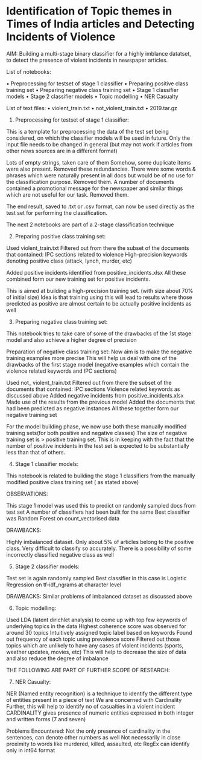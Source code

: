 # Identification of Topic themes in Times of India articles and Detecting Incidents of Violence
AIM: Building a multi-stage binary classifier for a highly imblance datatset, to detect the presence of violent incidents in newspaper articles.

List of notebooks:

• Preprocessing for testset of stage 1 classifier
• Preparing positive class training set
• Preparing negative class training set
• Stage 1 classifier models
• Stage 2 classifier models
• Topic modelling
• NER Casualty

List of text files:
• violent_train.txt
• not_violent_train.txt
• 2019.tar.gz

1. Preprocessing for testset of stage 1 classifier:

This is a template for preprocessing the data of the test set being considered, on which the classifier models will be used in future. Only the input file needs to be changed in general (but may not work if articles from other news sources are in a different format)

Lots of empty strings, taken care of them
Somehow, some duplicate items were also present. Removed these redundancies.
There were some words & phrases which were naturally present in all docs but would be of no use for the classification purpose. Removed them.
A number of documents contained a promotional message for the newspaper and similar things which are not useful for our task. Removed them.

The end result, saved to .txt or .csv format, can now be used directly as the test set for performing the classification.

The next 2 notebooks are part of a 2-stage classification technique

2. Preparing positive class training set:

Used violent_train.txt
Filtered out from there the subset of the documents that contained:
IPC sections related to violence
High-precision keywords denoting positive class (attack, lynch, murder, etc)

Added positive incidents identified from positive_incidents.xlsx
All these combined form our new training set for positive incidents.

This is aimed at building a high-precision training set. (with size about 70% of initial size)
Idea is that training using this will lead to results where those predicted as positive are almost certain to be actually positive incidents as well

3. Preparing negative class training set:

This notebook tries to take care of some of the drawbacks of the 1st stage model and also achieve a higher degree of precision

Preparation of negative class training set:
Now aim is to make the negative training examples more precise
This will help us deal with one of the drawbacks of the first stage model (negative examples which contain the violence related keywords and IPC sections)

Used not_ violent_train.txt
Filtered out from there the subset of the documents that contained:
IPC sections
Violence related keywords as discussed above
Added negative incidents from positive_incidents.xlsx
Made use of the results from the previous model
Added the documents that had been predicted as negative instances
All these together form our negative training set

For the model building phase, we now use both these manually modified training sets(for both positive and negative classes)
The size of negative training set is > positive training set. This is in keeping with the fact that the number of positive incidents in the test set is expected to be substantially less than that of others.

4. Stage 1 classifier models:

This notebook is related to building the stage 1 classifiers from the manually modified positive class training set ( as stated above)

OBSERVATIONS:

This stage 1 model was used this to predict on randomly sampled docs from test set
A number of classifiers had been built for the same
Best classifier was Random Forest on count_vectorised data

DRAWBACKS:

Highly imbalanced dataset. Only about 5% of articles belong to the positive class. Very difficult to classify so accurately.
There is a possibility of some incorrectly classified negative class as well

5. Stage 2 classifier models:

Test set is again randomly sampled
Best classifier in this case is Logistic Regression on tf-idf_ngrams at character level

DRAWBACKS:
Similar problems of imbalanced dataset as discussed above

6. Topic modelling:

Used LDA (latent dirichlet analysis) to come up with top few keywords of underlying topics in the data
Highest coherence score was observed for around 30 topics
Intuitively assigned topic label based on keywords
Found out frequency of each topic using prevalence score
Filtered out those topics which are unlikely to have any cases of violent incidents (sports, weather updates, movies, etc)
This will help to decrease the size of data and also reduce the degree of imbalance

THE FOLLOWING ARE PART OF FURTHER SCOPE OF RESEARCH:

7. NER Casualty:

NER (Named entity recognition) is a technique to identify the different type of entities present in a piece of text
We are concerned with Cardinality
Further, this will help to identify no of casualties in a violent incident
CARDINALITY gives presence of numeric entities expressed in both integer and written forms (7 and seven)

Problems Encountered:
Not the only presence of cardinality in the sentences, can denote other numbers as well
Not necessarily in close proximity to words like murdered, killed, assaulted, etc
RegEx can identify only in int64 format
